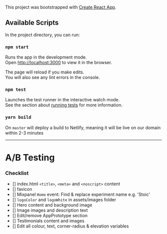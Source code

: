This project was bootstrapped with [Create React App](https://github.com/facebook/create-react-app).

## Available Scripts

In the project directory, you can run:

### `npm start`

Runs the app in the development mode.<br />
Open [http://localhost:3000](http://localhost:3000) to view it in the browser.

The page will reload if you make edits.<br />
You will also see any lint errors in the console.

### `npm test`

Launches the test runner in the interactive watch mode.<br />
See the section about [running tests](https://facebook.github.io/create-react-app/docs/running-tests) for more information.


### `yarn build`

On `master` will deploy a build to Netlify, meaning it will be live on our domain within 2-3 minutes


---

# A/B Testing

### Checklist

- [] index.html `<title>`, `<meta>` and `<noscript>` content
- [] favicon
- [] Mixpanel `Home` event: Find & replace experiment name e.g. 'Stoic'
- [] `logoColor` and `logoWhite` in assets/images folder
- [] Hero content and background image
- [] Image images and description text
- [] Edit/remove AppPrototype section
- [] Testimonials content and images
- [] Edit all colour, text, corner-radius & elevation variables
